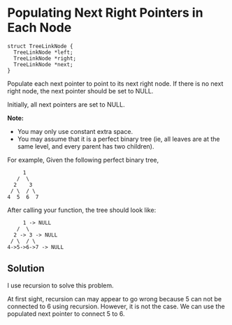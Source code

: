 # Populating Next Right Pointers in Each Node

    struct TreeLinkNode {
      TreeLinkNode *left;
      TreeLinkNode *right;
      TreeLinkNode *next;
    }

Populate each next pointer to point to its next right node. If there is no next right node, the next pointer should be set to NULL.

Initially, all next pointers are set to NULL.

**Note:**
- You may only use constant extra space.
- You may assume that it is a perfect binary tree (ie, all leaves are at the same level, and every parent has two children).

For example,
Given the following perfect binary tree,

         1
       /  \
      2    3
     / \  / \
    4  5  6  7

After calling your function, the tree should look like:
         
         1 -> NULL
       /  \
      2 -> 3 -> NULL
     / \  / \
    4->5->6->7 -> NULL

## Solution

I use recursion to solve this problem.

At first sight, recursion can may appear to go wrong because 5 can not
be connected to 6 using recursion. However, it is not the case. We can
use the populated next pointer to connect 5 to 6.
